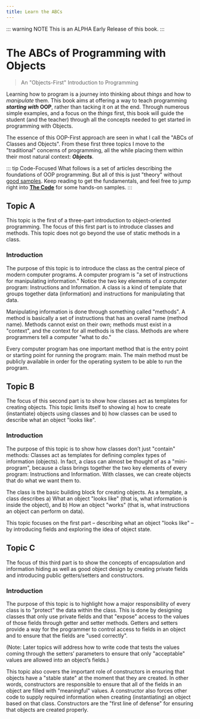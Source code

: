 ```yaml
---
title: Learn the ABCs
---
```

::: warning NOTE
This is an ALPHA Early Release of this book.
:::

# The ABCs of Programming with Objects

> An "Objects-First" Introduction to Programming

Learning how to program is a journey into thinking about *things* and how to *manipulate* them. This book aims at offering a way to teach programming ***starting with* OOP**, rather than tacking it on at the end. Through numerous simple examples, and a focus on the *things* first, this book will guide the student (and the teacher) through all the concepts needed to get started in programming with Objects.

The essence of this OOP-First approach are seen in what I call the "ABCs of Classes and Objects". From these first three topics I move to the "traditional" concerns of programming, all the while placing them within their most natural context: ***Objects***.

::: tip Code-Focused
What follows is a set of articles describing the foundations of OOP programming. But all of this is just "theory" without [good samples](../Topic/ReadMe.md). Keep reading to get the fundamentals, and feel free to jump right into [**The Code**](../Topic/ReadMe.md) for some hands-on samples.
:::

## Topic A

This topic is the first of a three-part introduction to object-oriented programming. The focus of this first part is to introduce classes and methods. This topic does not go beyond the use of static methods in a class.

### Introduction

The purpose of this topic is to introduce the class as the central piece of modern computer programs. A computer program is "a set of instructions for manipulating information." Notice the two key elements of a computer program: Instructions and Information. A class is a kind of template that groups together data (information) and instructions for manipulating that data.

Manipulating information is done through something called "methods". A method is basically a set of instructions that has an overall name (method name). Methods cannot exist on their own; methods must exist in a "context", and the context for all methods is the class. Methods are where programmers tell a computer "what to do."

Every computer program has one important method that is the entry point or starting point for running the program: main. The main method must be publicly available in order for the operating system to be able to run the program.

## Topic B

The focus of this second part is to show how classes act as templates for creating objects. This topic limits itself to showing a) how to create (instantiate) objects using classes and b) how classes can be used to describe what an object "looks like".

### Introduction

The purpose of this topic is to show how classes don’t just "contain" methods: Classes act as templates for defining complex types of information (objects). In fact, a class can almost be thought of as a "mini-program", because a class brings together the two key elements of every program: Instructions and Information. With classes, we can create objects that do what we want them to.

The class is the basic building block for creating objects. As a template, a class describes
a) What an object "looks like" (that is, what information is inside the object), and
b) How an object "works" (that is, what instructions an object can perform on data).

This topic focuses on the first part – describing what an object "looks like" – by introducing fields and exploring the idea of object state.

## Topic C

The focus of this third part is to show the concepts of encapsulation and information hiding as well as good object design by creating private fields and introducing public getters/setters and constructors.

### Introduction

The purpose of this topic is to highlight how a major responsibility of every class is to "protect" the data within the class. This is done by designing classes that only use private fields and that "expose" access to the values of those fields through getter and setter methods. Getters and setters provide a way for the programmer to control access to fields in an object and to ensure that the fields are "used correctly".

(Note: Later topics will address how to write code that tests the values coming through the setters’ parameters to ensure that only "acceptable" values are allowed into an object’s fields.)

This topic also covers the important role of constructors in ensuring that objects have a "stable state" at the moment that they are created. In other words, constructors are responsible to ensure that all of the fields in an object are filled with "meaningful" values. A constructor also forces other code to supply required information when creating (instantiating) an object based on that class. Constructors are the "first line of defense" for ensuring that objects are created properly.
